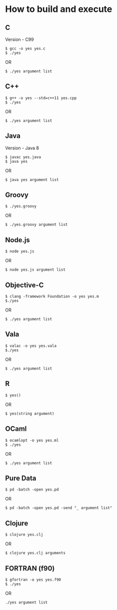 # How to build and execute

## C

Version - C99

```shell
$ gcc -o yes yes.c
$ ./yes
```

OR

```shell
$ ./yes argument list
```

## C++

```shell
$ g++ -o yes --std=c++11 yes.cpp
$ ./yes
```

OR

```shell
$ ./yes argument list
```

## Java

Version - Java 8

```shell
$ javac yes.java
$ java yes
```

OR

```
$ java yes argument list
```

## Groovy

```shell
$ ./yes.groovy
```

OR

```
$ ./yes.groovy argument list
```

## Node.js

```shell
$ node yes.js
```

OR

```
$ node yes.js argument list
```

## Objective-C

```shell
$ clang -framework Foundation -o yes yes.m
$./yes
```

OR

```shell
$ ./yes argument list
```

## Vala

```shell
$ valac -o yes yes.vala
$./yes
```

OR

```shell
$ ./yes argument list
```

## R

```shell
$ yes()
```

OR

```shell
$ yes(string argument)
```

## OCaml

```shell
$ ocamlopt -o yes yes.ml
$ ./yes
```

OR

```shell
$ ./yes argument list
```

## Pure Data

```shell
$ pd -batch -open yes.pd
```

OR

```shell
$ pd -batch -open yes.pd -send "_ argument list"
```

## Clojure

```shell
$ clojure yes.clj
```

OR

```shell
$ clojure yes.clj arguments
```

## FORTRAN (f90)
```shell
$ gfortran -o yes yes.f90
$ ./yes
```

OR

```shell
./yes argument list
```
